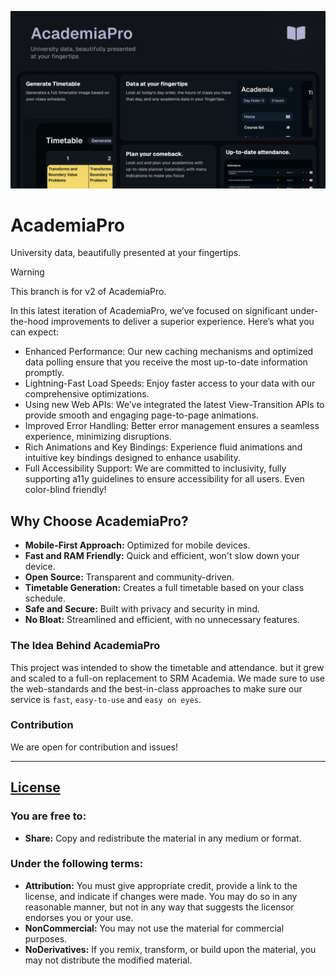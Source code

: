 ![image](/public/images/og.png)

# AcademiaPro

University data, beautifully presented at your fingertips.

> [!WARNING]
> This branch is for v2 of AcademiaPro.
> 
> In this latest iteration of AcademiaPro, we’ve focused on significant under-the-hood improvements to deliver a superior experience. Here’s what you can expect:
> - Enhanced Performance: Our new caching mechanisms and optimized data polling ensure that you receive the most up-to-date information promptly.
> - Lightning-Fast Load Speeds: Enjoy faster access to your data with our comprehensive optimizations.
> - Using new Web APIs: We’ve integrated the latest View-Transition APIs to provide smooth and engaging page-to-page animations.
> - Improved Error Handling: Better error management ensures a seamless experience, minimizing disruptions.
> - Rich Animations and Key Bindings: Experience fluid animations and intuitive key bindings designed to enhance usability.
> - Full Accessibility Support: We are committed to inclusivity, fully supporting a11y guidelines to ensure accessibility for all users. Even color-blind friendly!

## Why Choose AcademiaPro?

- **Mobile-First Approach:** Optimized for mobile devices.
- **Fast and RAM Friendly:** Quick and efficient, won't slow down your device.
- **Open Source:** Transparent and community-driven.
- **Timetable Generation:** Creates a full timetable based on your class schedule.
- **Safe and Secure:** Built with privacy and security in mind.
- **No Bloat:** Streamlined and efficient, with no unnecessary features.

### The Idea Behind AcademiaPro

This project was intended to show the timetable and attendance. but it grew and scaled to a full-on replacement to SRM Academia. We made sure to use the web-standards and the best-in-class approaches to make sure our service is `fast`, `easy-to-use` and `easy on eyes`.


### Contribution

We are open for contribution and issues!

---

## [License](https://creativecommons.org/licenses/by-nc-nd/4.0/)

### You are free to:

- **Share:** Copy and redistribute the material in any medium or format.

### Under the following terms:

- **Attribution:** You must give appropriate credit, provide a link to the license, and indicate if changes were made. You may do so in any reasonable manner, but not in any way that suggests the licensor endorses you or your use.
- **NonCommercial:** You may not use the material for commercial purposes.
- **NoDerivatives:** If you remix, transform, or build upon the material, you may not distribute the modified material.
